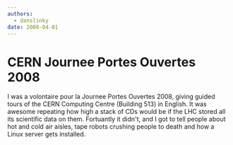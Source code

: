 ```yaml
---
authors:
  - danslinky
date: 2008-04-01
---
```


# CERN Journee Portes Ouvertes 2008

I was a volontaire pour la Journee Portes Ouvertes 2008, giving guided tours of the CERN Computing Centre (Building 513) in English. It was awesome repeating how high a stack of CDs would be if the LHC stored all its scientific data on them. Fortuantly it didn't, and I got to tell people about hot and cold air aisles, tape robots crushing people to death and how a Linux server gets installed.
